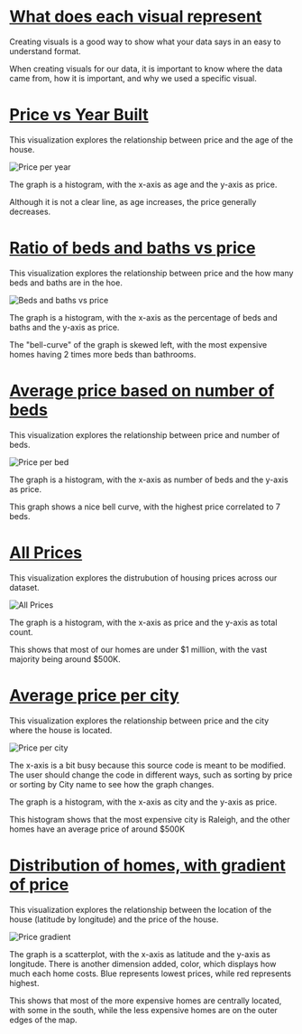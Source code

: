 # [What does each visual represent](#home)

Creating visuals is a good way to show what your data says in an easy to understand format.

When creating visuals for our data, it is important to know where the data came from, how it is important, and why we used a specific visual. 


# [Price vs Year Built](#price-vs-year)

This visualization explores the relationship between price and the age of the house.

![Price per year](/pricevyear.png)

The graph is a histogram, with the x-axis as age and the y-axis as price.

Although it is not a clear line, as age increases, the price generally decreases.

# [Ratio of beds and baths vs price](#bed-baths-vs-price)

This visualization explores the relationship between price and the how many beds and baths are in the hoe.

![Beds and baths vs price](/bedsbathsvsprice.png)

The graph is a histogram, with the x-axis as the percentage of beds and baths and the y-axis as price.

The "bell-curve" of the graph is skewed left, with the most expensive homes having 2 times more beds than bathrooms.

# [Average price based on number of beds](#beds-vs-price)

This visualization explores the relationship between price and number of beds.

![Price per bed](/bedsvsprice.png)

The graph is a histogram, with the x-axis as number of beds and the y-axis as price.

This graph shows a nice bell curve, with the highest price correlated to 7 beds.

# [All Prices](#prices)

This visualization explores the distrubution of housing prices across our dataset.

![All Prices](/allprices.png)

The graph is a histogram, with the x-axis as price and the y-axis as total count.

This shows that most of our homes are under $1 million, with the vast majority being around $500K.

# [Average price per city](#price-per-city)

This visualization explores the relationship between price and the city where the house is located.

![Price per city](/cityvsprice.png)

The x-axis is a bit busy because this source code is meant to be modified. The user should change the code in different ways, such as sorting by price or sorting by City name to see how the graph changes.

The graph is a histogram, with the x-axis as city and the y-axis as price.

This histogram shows that the most expensive city is Raleigh, and the other homes have an average price of around $500K

# [Distribution of homes, with gradient of price](#home-location-vs-price)

This visualization explores the relationship between the location of the house (latitude by longitude) and the price of the house.

![Price gradient](/gradient.png)

The graph is a scatterplot, with the x-axis as latitude and the y-axis as longitude. There is another dimension added, color, which displays how much each home costs. Blue represents lowest prices, while red represents highest.

This shows that most of the more expensive homes are centrally located, with some in the south, while the less expensive homes are on the outer edges of the map.
